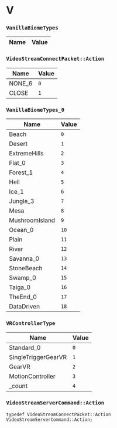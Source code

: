 # V
### `VanillaBiomeTypes`
Name | Value
-|-


### `VideoStreamConnectPacket::Action`
Name | Value
-|-
NONE_6 | `0`
CLOSE | `1`


### `VanillaBiomeTypes_0`
Name | Value
-|-
Beach | `0`
Desert | `1`
ExtremeHills | `2`
Flat_0 | `3`
Forest_1 | `4`
Hell | `5`
Ice_1 | `6`
Jungle_3 | `7`
Mesa | `8`
MushroomIsland | `9`
Ocean_0 | `10`
Plain | `11`
River | `12`
Savanna_0 | `13`
StoneBeach | `14`
Swamp_0 | `15`
Taiga_0 | `16`
TheEnd_0 | `17`
DataDriven | `18`


### `VRControllerType`
Name | Value
-|-
Standard_0 | `0`
SingleTriggerGearVR | `1`
GearVR | `2`
MotionController | `3`
_count | `4`


### `VideoStreamServerCommand::Action`
```
typedef VideoStreamConnectPacket::Action VideoStreamServerCommand::Action;

```

